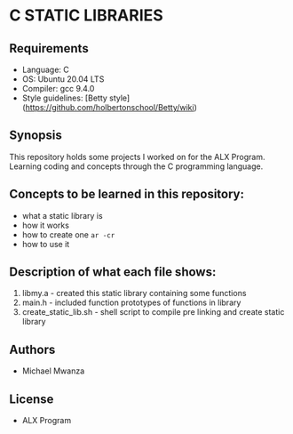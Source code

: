 # C STATIC LIBRARIES

## Requirements
* Language: C
* OS: Ubuntu 20.04 LTS
* Compiler: gcc 9.4.0
* Style guidelines: [Betty style] (https://github.com/holbertonschool/Betty/wiki)

## Synopsis
This repository holds some projects I worked on for the ALX Program. Learning coding and concepts through the C programming language.

## Concepts to be learned in this repository:
* what a static library is
* how it works
* how to create one `ar -cr`
* how to use it

## Description of what each file shows:
1. libmy.a - created this static library containing some functions
2. main.h - included function prototypes of functions in library
3. create_static_lib.sh - shell script to compile pre linking and create static library

## Authors
* Michael Mwanza

## License
* ALX Program
